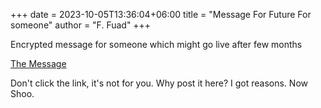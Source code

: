 +++ 
date = 2023-10-05T13:36:04+06:00
title = "Message For Future For someone"
author = "F. Fuad"
+++

Encrypted message for someone which might go live after few months

[The Message](https://drive.google.com/file/d/14v_Uft6wEcLkXACRYIJpbzgpuwR6c-ni/view?usp=sharing)

Don't click the link, it's not for you.
Why post it here? I got reasons.
Now Shoo.